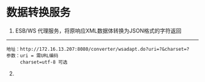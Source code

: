 数据转换服务
====================================================================

1. ESB/WS 代理服务，将原响应XML数据体转换为JSON格式的字符返回
--------------------------------------------------------------------
    地址：http://172.16.13.207:8080/converter/wsadapt.do?uri=?&charset=?  
    参数：uri = 需URL编码
         charset=utf-8 可选
         
2.          